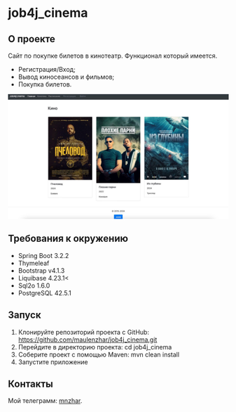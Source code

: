 # job4j_cinema

## О проекте

Сайт по покупке билетов в кинотеатр.
Функционал который имеется.

- Регистрация/Вход;
- Вывод киносеансов и фильмов;
- Покупка билетов.

![Пример изображения](files/screen_cinema.jpg)

## Требования к окружению

- Spring Boot 3.2.2
- Thymeleaf
- Bootstrap v4.1.3
- Liquibase 4.23.1<
- Sql2o 1.6.0
- PostgreSQL 42.5.1

## Запуск

1. Клонируйте репозиторий проекта с GitHub: https://github.com/maulenzhar/job4j_cinema.git
2. Перейдите в директорию проекта: cd job4j_cinema
3. Соберите проект с помощью Maven: mvn clean install
4. Запустите приложение

## Контакты

Мой телеграмм: [mnzhar](@mnzhar).  
